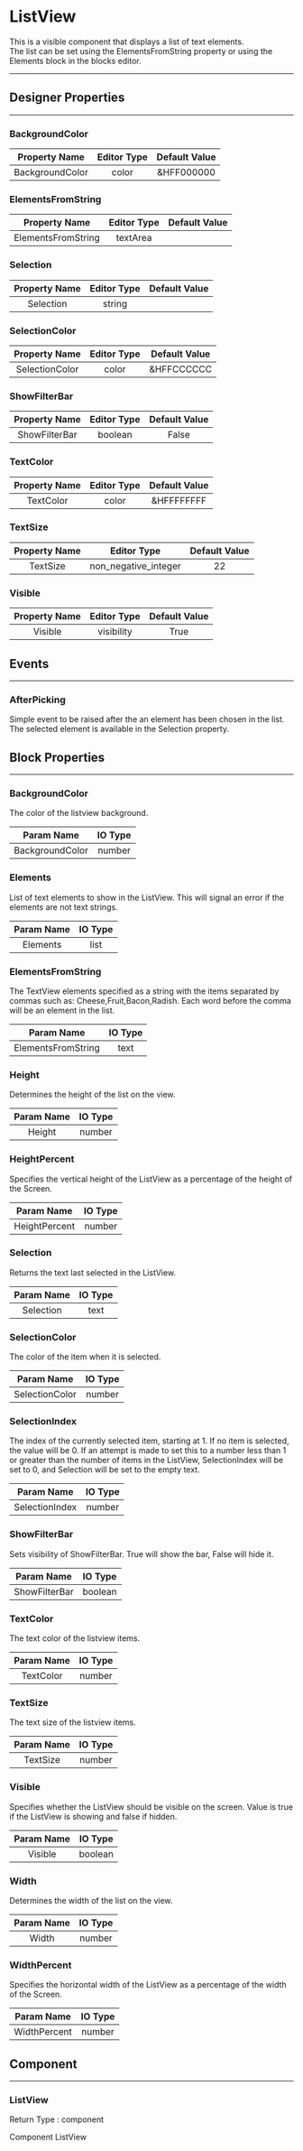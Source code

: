 <!--
  Copyright © 2013-2021 MIT, All rights reserved
  Released under the Apache License, Version 2.0
  http://www.apache.org/licenses/LICENSE-2.0
-->

# ListView

This is a visible component that displays a list of text elements.  
The list can be set using the ElementsFromString property or using the Elements block in the blocks editor.

---

## Designer Properties

---

### BackgroundColor

|  Property Name  | Editor Type | Default Value |
| :-------------: | :---------: | :-----------: |
| BackgroundColor |    color    |   &HFF000000  |

### ElementsFromString

|    Property Name   | Editor Type | Default Value |
| :----------------: | :---------: | :-----------: |
| ElementsFromString |   textArea  |               |

### Selection

| Property Name | Editor Type | Default Value |
| :-----------: | :---------: | :-----------: |
|   Selection   |    string   |               |

### SelectionColor

|  Property Name | Editor Type | Default Value |
| :------------: | :---------: | :-----------: |
| SelectionColor |    color    |   &HFFCCCCCC  |

### ShowFilterBar

| Property Name | Editor Type | Default Value |
| :-----------: | :---------: | :-----------: |
| ShowFilterBar |   boolean   |     False     |

### TextColor

| Property Name | Editor Type | Default Value |
| :-----------: | :---------: | :-----------: |
|   TextColor   |    color    |   &HFFFFFFFF  |

### TextSize

| Property Name |      Editor Type     | Default Value |
| :-----------: | :------------------: | :-----------: |
|    TextSize   | non_negative_integer |       22      |

### Visible

| Property Name | Editor Type | Default Value |
| :-----------: | :---------: | :-----------: |
|    Visible    |  visibility |      True     |

## Events

---

### AfterPicking

<div block-type = "component_event" component-selector = "ListView" event-selector = "AfterPicking" id = "listview-afterpicking"></div>

Simple event to be raised after the an element has been chosen in the list. The selected element is available in the Selection property.

## Block Properties

---

### BackgroundColor

<div block-type = "component_set_get" component-selector = "ListView" property-selector = "BackgroundColor" property-type = "get" id = "get-listview-backgroundcolor"></div>

<div block-type = "component_set_get" component-selector = "ListView" property-selector = "BackgroundColor" property-type = "set" id = "set-listview-backgroundcolor"></div>

The color of the listview background.

|    Param Name   | IO Type |
| :-------------: | :-----: |
| BackgroundColor |  number |

### Elements

<div block-type = "component_set_get" component-selector = "ListView" property-selector = "Elements" property-type = "get" id = "get-listview-elements"></div>

<div block-type = "component_set_get" component-selector = "ListView" property-selector = "Elements" property-type = "set" id = "set-listview-elements"></div>

List of text elements to show in the ListView. This will signal an error if the elements are not text strings.

| Param Name | IO Type |
| :--------: | :-----: |
|  Elements  |   list  |

### ElementsFromString

<div block-type = "component_set_get" component-selector = "ListView" property-selector = "ElementsFromString" property-type = "set" id = "set-listview-elementsfromstring"></div>

The TextView elements specified as a string with the items separated by commas such as: Cheese,Fruit,Bacon,Radish. Each word before the comma will be an element in the list.

|     Param Name     | IO Type |
| :----------------: | :-----: |
| ElementsFromString |   text  |

### Height

<div block-type = "component_set_get" component-selector = "ListView" property-selector = "Height" property-type = "get" id = "get-listview-height"></div>

<div block-type = "component_set_get" component-selector = "ListView" property-selector = "Height" property-type = "set" id = "set-listview-height"></div>

Determines the height of the list on the view.

| Param Name | IO Type |
| :--------: | :-----: |
|   Height   |  number |

### HeightPercent

<div block-type = "component_set_get" component-selector = "ListView" property-selector = "HeightPercent" property-type = "set" id = "set-listview-heightpercent"></div>

Specifies the vertical height of the ListView as a percentage of the height of the Screen.

|   Param Name  | IO Type |
| :-----------: | :-----: |
| HeightPercent |  number |

### Selection

<div block-type = "component_set_get" component-selector = "ListView" property-selector = "Selection" property-type = "get" id = "get-listview-selection"></div>

<div block-type = "component_set_get" component-selector = "ListView" property-selector = "Selection" property-type = "set" id = "set-listview-selection"></div>

Returns the text last selected in the ListView.

| Param Name | IO Type |
| :--------: | :-----: |
|  Selection |   text  |

### SelectionColor

<div block-type = "component_set_get" component-selector = "ListView" property-selector = "SelectionColor" property-type = "get" id = "get-listview-selectioncolor"></div>

<div block-type = "component_set_get" component-selector = "ListView" property-selector = "SelectionColor" property-type = "set" id = "set-listview-selectioncolor"></div>

The color of the item when it is selected.

|   Param Name   | IO Type |
| :------------: | :-----: |
| SelectionColor |  number |

### SelectionIndex

<div block-type = "component_set_get" component-selector = "ListView" property-selector = "SelectionIndex" property-type = "get" id = "get-listview-selectionindex"></div>

<div block-type = "component_set_get" component-selector = "ListView" property-selector = "SelectionIndex" property-type = "set" id = "set-listview-selectionindex"></div>

The index of the currently selected item, starting at 1. If no item is selected, the value will be 0. If an attempt is made to set this to a number less than 1 or greater than the number of items in the ListView, SelectionIndex will be set to 0, and Selection will be set to the empty text.

|   Param Name   | IO Type |
| :------------: | :-----: |
| SelectionIndex |  number |

### ShowFilterBar

<div block-type = "component_set_get" component-selector = "ListView" property-selector = "ShowFilterBar" property-type = "get" id = "get-listview-showfilterbar"></div>

<div block-type = "component_set_get" component-selector = "ListView" property-selector = "ShowFilterBar" property-type = "set" id = "set-listview-showfilterbar"></div>

Sets visibility of ShowFilterBar. True will show the bar, False will hide it.

|   Param Name  | IO Type |
| :-----------: | :-----: |
| ShowFilterBar | boolean |

### TextColor

<div block-type = "component_set_get" component-selector = "ListView" property-selector = "TextColor" property-type = "get" id = "get-listview-textcolor"></div>

<div block-type = "component_set_get" component-selector = "ListView" property-selector = "TextColor" property-type = "set" id = "set-listview-textcolor"></div>

The text color of the listview items.

| Param Name | IO Type |
| :--------: | :-----: |
|  TextColor |  number |

### TextSize

<div block-type = "component_set_get" component-selector = "ListView" property-selector = "TextSize" property-type = "get" id = "get-listview-textsize"></div>

<div block-type = "component_set_get" component-selector = "ListView" property-selector = "TextSize" property-type = "set" id = "set-listview-textsize"></div>

The text size of the listview items.

| Param Name | IO Type |
| :--------: | :-----: |
|  TextSize  |  number |

### Visible

<div block-type = "component_set_get" component-selector = "ListView" property-selector = "Visible" property-type = "get" id = "get-listview-visible"></div>

<div block-type = "component_set_get" component-selector = "ListView" property-selector = "Visible" property-type = "set" id = "set-listview-visible"></div>

Specifies whether the ListView should be visible on the screen. Value is true if the ListView is showing and false if hidden.

| Param Name | IO Type |
| :--------: | :-----: |
|   Visible  | boolean |

### Width

<div block-type = "component_set_get" component-selector = "ListView" property-selector = "Width" property-type = "get" id = "get-listview-width"></div>

<div block-type = "component_set_get" component-selector = "ListView" property-selector = "Width" property-type = "set" id = "set-listview-width"></div>

Determines the width of the list on the view.

| Param Name | IO Type |
| :--------: | :-----: |
|    Width   |  number |

### WidthPercent

<div block-type = "component_set_get" component-selector = "ListView" property-selector = "WidthPercent" property-type = "set" id = "set-listview-widthpercent"></div>

Specifies the horizontal width of the ListView as a percentage of the width of the Screen.

|  Param Name  | IO Type |
| :----------: | :-----: |
| WidthPercent |  number |

## Component

---

### ListView

<div block-type = "component_component_block" component-selector = "ListView" id = "component-listview"></div>

Return Type : component

Component ListView

